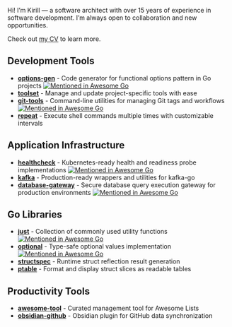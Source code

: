 Hi! I’m Kirill — a software architect with over 15 years of experience in software development.
I’m always open to collaboration and new opportunities.

Check out [my CV](https://registry.jsonresume.org/kazhuravlev) to learn more.

## Development Tools

- **[options-gen](https://github.com/kazhuravlev/options-gen)** - Code generator for functional options pattern in Go
  projects [![Mentioned in Awesome Go](https://awesome.re/mentioned-badge.svg)](https://github.com/avelino/awesome-go)
- **[toolset](https://github.com/kazhuravlev/toolset)** - Manage and update project-specific tools with ease
- **[git-tools](https://github.com/kazhuravlev/git-tools)** - Command-line utilities for managing Git tags and
  workflows [![Mentioned in Awesome Go](https://awesome.re/mentioned-badge.svg)](https://github.com/avelino/awesome-go)
- **[repeat](https://github.com/kazhuravlev/repeat)** - Execute shell commands multiple times with customizable
  intervals

## Application Infrastructure

- **[healthcheck](https://github.com/kazhuravlev/healthcheck)** - Kubernetes-ready health and readiness probe
  implementations [![Mentioned in Awesome Go](https://awesome.re/mentioned-badge.svg)](https://github.com/avelino/awesome-go)
- **[kafka](https://github.com/kazhuravlev/kafka)** - Production-ready wrappers and utilities for kafka-go
- **[database-gateway](https://github.com/kazhuravlev/database-gateway)** - Secure database query execution gateway for
  production
  environments [![Mentioned in Awesome Go](https://awesome.re/mentioned-badge.svg)](https://github.com/avelino/awesome-go)

## Go Libraries

- **[just](https://github.com/kazhuravlev/just)** - Collection of commonly used utility
  functions [![Mentioned in Awesome Go](https://awesome.re/mentioned-badge.svg)](https://github.com/avelino/awesome-go)
- **[optional](https://github.com/kazhuravlev/optional)** - Type-safe optional values
  implementation [![Mentioned in Awesome Go](https://awesome.re/mentioned-badge.svg)](https://github.com/avelino/awesome-go)
- **[structspec](https://github.com/kazhuravlev/structspec)** - Runtime struct reflection result generation
- **[ptable](https://github.com/kazhuravlev/ptable)** - Format and display struct slices as readable tables

## Productivity Tools

- **[awesome-tool](https://github.com/kazhuravlev/awesome-tool)** - Curated management tool for Awesome Lists
- **[obsidian-github](https://github.com/kazhuravlev/obsidian-github)** - Obsidian plugin for GitHub data
  synchronization
